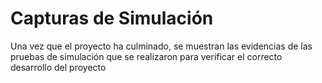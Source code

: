# Capturas de Simulación

Una vez que el proyecto ha culminado, se muestran las evidencias de las pruebas de simulación que se realizaron para verificar el correcto desarrollo del proyecto
